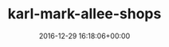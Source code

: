 ---
title:		"karl-mark-allee-shops"
type:		"photos"
mediatype:		"upload"
location:		"TBC"
date:		"2016-12-29 16:18:06+00:00"
album:		"city"
filename:		"karl-mark-allee-shops.md"
series:		""
cl_public_id:		"city/karl-mark-allee-shops"
cl_version:		1497000321
format:		"tiff"
bytes:		4217980
width:		2560
height:		1440
colours:
- "#828181"
- "#363636"
- "#C8C7C7"
- "#7B7B7A"
exposure_mode:		"Auto"
program:		"Aperture-priority AE"
aperture:		"5.0"
focal_length:		"70.0 mm"
iso:		"200"
shutter_speed:		"1/30"
metering:		"Multi-segment"
flash:		"Off, Did not fire"
white_balance:		"Custom"
colour_temp:		"4350"
has_crop:		"true"
orientation:		"Horizontal (normal)"
camera_model:		"NIKON D800"
lens_info:		"24-70mm f/2.8"
artist:		"No artist info"
x_resolution:		"300"
y_resolution:		"300"
---